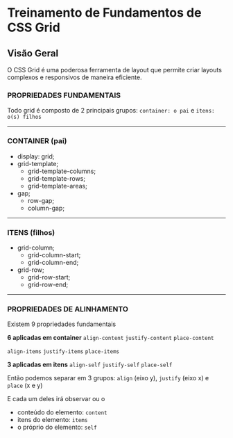 # Treinamento de Fundamentos de CSS Grid

## Visão Geral

O CSS Grid é uma poderosa ferramenta de layout que permite criar layouts complexos e responsivos de maneira eficiente.

### PROPRIEDADES FUNDAMENTAIS

Todo grid é composto de 2 principais grupos:
`container: o pai` e `itens: o(s) filhos`

---
### CONTAINER (pai)

- display: grid;
- grid-template;
  - grid-template-columns;
  - grid-template-rows;
  - grid-template-areas;
- gap;
  - row-gap;
  - column-gap;

--- 
### ITENS (filhos)
- grid-column;
  - grid-column-start;
  - grid-column-end;
- grid-row;
  - grid-row-start;
  - grid-row-end;
  
---
### PROPRIEDADES DE ALINHAMENTO

Existem 9 propriedades fundamentais

**6 aplicadas em container**
`align-content`
`justify-content`
`place-content`

`align-items`
`justify-items`
`place-items`

**3 aplicadas em itens**
`align-self`
`justify-self`
`place-self`

Então podemos separar em 3 grupos:
`align` (eixo y), `justify` (eixo x) e `place` (x e y)

E cada um deles irá observar ou o
- conteúdo do elemento: `content`
- itens do elemento: `items`
- o próprio do elemento: `self`